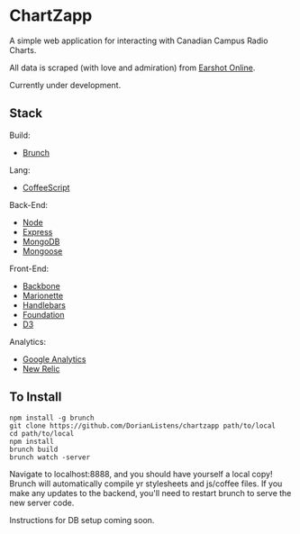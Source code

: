 # ChartZapp

A simple web application for interacting with Canadian Campus Radio Charts.

All data is scraped (with love and admiration) from [Earshot Online](http://earshot-online.com).

Currently under development.

## Stack

Build:
* [Brunch](brunch.io)

Lang:
* [CoffeeScript](http://coffeescript.org/)

Back-End:
* [Node](http://nodejs.org/)
* [Express](http://expressjs.com/)
* [MongoDB](https://www.mongodb.org/)
* [Mongoose](http://mongoosejs.com/)

Front-End:
* [Backbone](http://backbonejs.org/)
* [Marionette](http://marionettejs.com/)
* [Handlebars](http://handlebarsjs.com/)
* [Foundation](https://github.com/zurb/foundation)
* [D3](http://d3js.org)

Analytics:
* [Google Analytics](http://www.google.ca/analytics/)
* [New Relic](http://newrelic.com/)


## To Install


```
npm install -g brunch
git clone https://github.com/DorianListens/chartzapp path/to/local
cd path/to/local
npm install
brunch build
brunch watch -server
```

Navigate to localhost:8888, and you should have yourself a local copy!
Brunch will automatically compile yr stylesheets and js/coffee files.
If you make any updates to the backend, you'll need to restart brunch to serve
the new server code.

Instructions for DB setup coming soon. 
